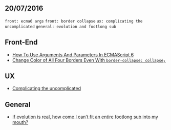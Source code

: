 20/07/2016
----------

`front: ecma6 args` `front: border collapse` `ux: complicating the uncomplicated` `general: evolution and footlong sub`

## Front-End

- [How To Use Arguments And Parameters In ECMAScript 6](https://www.smashingmagazine.com/2016/07/how-to-use-arguments-and-parameters-in-ecmascript-6/)
- [Change Color of All Four Borders Even With `border-collapse: collapse;`](https://css-tricks.com/table-border-collapse-issue/)

## UX

- [Complicating the uncomplicated](https://blog.prototypr.io/complicating-the-uncomplicated-ux-d40e609adbcd#.6lk4uaym2)

## General

- [If evolution is real, how come I can’t fit an entire footlong sub into my mouth?](https://medium.com/slackjaw/if-evolution-is-real-why-cant-i-fit-an-entire-sub-into-my-mouth-476e68f3828#.r7uhz3pzb)
